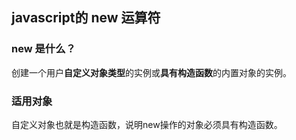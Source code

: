 ## javascript的 new 运算符

### new 是什么？

创建一个用户**自定义对象类型**的实例或**具有构造函数**的内置对象的实例。

### 适用对象
自定义对象也就是构造函数，说明new操作的对象必须具有构造函数。
